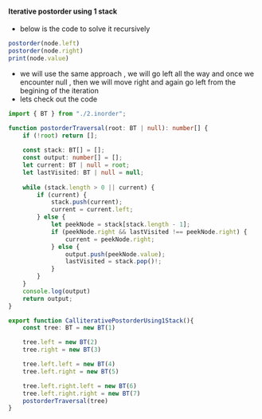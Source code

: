 #### Iterative postorder using 1 stack

- below is the code to solve it recursively

```ts
postorder(node.left)
postorder(node.right)
print(node.value)
```

- we will use the same approach , we will go left all the way and once we encounter null , then we will move right and again go left from the begining of the iteration
- lets check out the code
```ts
import { BT } from "./2.inorder";

function postorderTraversal(root: BT | null): number[] {
    if (!root) return [];
    
    const stack: BT[] = [];
    const output: number[] = [];
    let current: BT | null = root;
    let lastVisited: BT | null = null;
    
    while (stack.length > 0 || current) {
        if (current) {
            stack.push(current);
            current = current.left;
        } else {
            let peekNode = stack[stack.length - 1];
            if (peekNode.right && lastVisited !== peekNode.right) {
                current = peekNode.right;
            } else {
                output.push(peekNode.value);
                lastVisited = stack.pop()!;
            }
        }
    }
    console.log(output)
    return output;
}

export function CalliterativePostorderUsing1Stack(){
    const tree: BT = new BT(1)

    tree.left = new BT(2)
    tree.right = new BT(3)

    tree.left.left = new BT(4)
    tree.left.right = new BT(5)

    tree.left.right.left = new BT(6)
    tree.left.right.right = new BT(7)
    postorderTraversal(tree)
}

```
